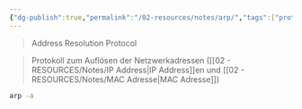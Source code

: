 ```yaml
---
{"dg-publish":true,"permalink":"/02-resources/notes/arp/","tags":["protocol","netzwerk/protocol","linux","command","windows"],"noteIcon":""}
---
```


> Address Resolution Protocol

> Protokoll zum Auflösen der Netzwerkadressen ([[02 - RESOURCES/Notes/IP Address\|IP Address]]en und [[02 - RESOURCES/Notes/MAC Adresse\|MAC Adresse]])


```sh
arp -a
```
